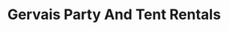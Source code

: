 ---
title: "Gervais Party And Tent Rentals"
url: /scarborough/gervais-party-and-tent-rentals/
shop: Mieten
---
